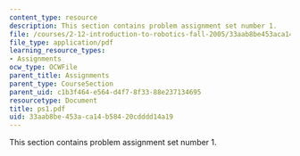 ```yaml
---
content_type: resource
description: This section contains problem assignment set number 1.
file: /courses/2-12-introduction-to-robotics-fall-2005/33aab8be453aca14b58420cdddd14a19_ps1.pdf
file_type: application/pdf
learning_resource_types:
- Assignments
ocw_type: OCWFile
parent_title: Assignments
parent_type: CourseSection
parent_uid: c1b3f464-e564-d4f7-8f33-88e237134695
resourcetype: Document
title: ps1.pdf
uid: 33aab8be-453a-ca14-b584-20cdddd14a19
---
```

This section contains problem assignment set number 1.

